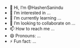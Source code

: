 - 👋 Hi, I’m @HashenSanindu
- 👀 I’m interested in ...
- 🌱 I’m currently learning ...
- 💞️ I’m looking to collaborate on ...
- 📫 How to reach me ...
- 😄 Pronouns: ...
- ⚡ Fun fact: ...

<!---
HashenSanindu/HashenSanindu is a ✨ special ✨ repository because its `README.md` (this file) appears on your GitHub profile.
You can click the Preview link to take a look at your changes.
--->
